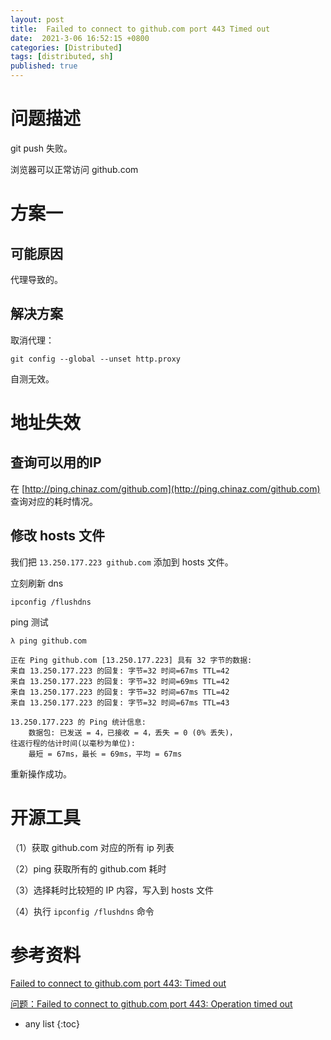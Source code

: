 ```yaml
---
layout: post
title:  Failed to connect to github.com port 443 Timed out
date:  2021-3-06 16:52:15 +0800
categories: [Distributed]
tags: [distributed, sh]
published: true
---
```



# 问题描述


git push 失败。

浏览器可以正常访问 github.com


# 方案一

## 可能原因

代理导致的。

## 解决方案

取消代理：

```
git config --global --unset http.proxy
```

自测无效。

# 地址失效


## 查询可以用的IP

在 [http://ping.chinaz.com/github.com](http://ping.chinaz.com/github.com) 查询对应的耗时情况。

## 修改 hosts 文件

我们把 `13.250.177.223 github.com` 添加到 hosts 文件。

立刻刷新 dns

```
ipconfig /flushdns
```

ping 测试

```
λ ping github.com

正在 Ping github.com [13.250.177.223] 具有 32 字节的数据:
来自 13.250.177.223 的回复: 字节=32 时间=67ms TTL=42
来自 13.250.177.223 的回复: 字节=32 时间=69ms TTL=42
来自 13.250.177.223 的回复: 字节=32 时间=67ms TTL=42
来自 13.250.177.223 的回复: 字节=32 时间=67ms TTL=43

13.250.177.223 的 Ping 统计信息:
    数据包: 已发送 = 4，已接收 = 4，丢失 = 0 (0% 丢失)，
往返行程的估计时间(以毫秒为单位):
    最短 = 67ms，最长 = 69ms，平均 = 67ms
```

重新操作成功。

# 开源工具

（1）获取 github.com 对应的所有 ip 列表

（2）ping 获取所有的 github.com 耗时

（3）选择耗时比较短的 IP 内容，写入到 hosts 文件

（4）执行 `ipconfig /flushdns` 命令

# 参考资料

[Failed to connect to github.com port 443: Timed out](https://blog.csdn.net/yy339452689/article/details/104040279)

[问题：Failed to connect to github.com port 443: Operation timed out](https://www.jianshu.com/p/471aeba64724)

* any list
{:toc}